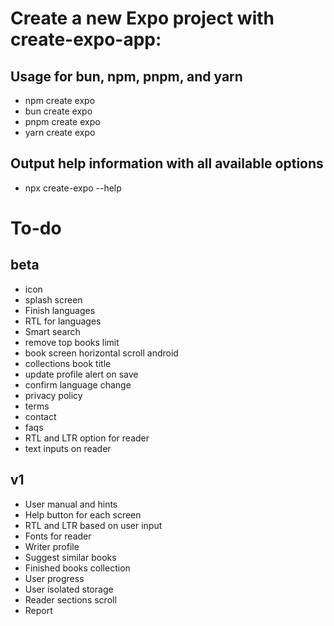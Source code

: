 # Create a new Expo project with create-expo-app:

## Usage for bun, npm, pnpm, and yarn
- npm create expo
- bun create expo
- pnpm create expo
- yarn create expo

## Output help information with all available options
- npx create-expo --help

# To-do
## beta
- icon
- splash screen
- Finish languages
- RTL for languages
- Smart search
- remove top books limit
- book screen horizontal scroll android
- collections book title
- update profile alert on save
- confirm language change
- privacy policy
- terms
- contact
- faqs
- RTL and LTR option for reader
- text inputs on reader
## v1
- User manual and hints
- Help button for each screen
- RTL and LTR based on user input
- Fonts for reader
- Writer profile
- Suggest similar books
- Finished books collection
- User progress
- User isolated storage
- Reader sections scroll
- Report
